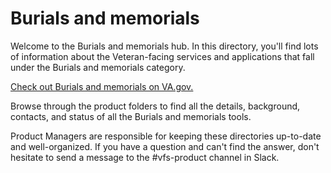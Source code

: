 # Burials and memorials
Welcome to the Burials and memorials hub. In this directory, you'll find lots of information about the Veteran-facing services and applications that fall under the Burials and memorials category.

[Check out Burials and memorials on VA.gov.](https://www.va.gov/burials-memorials/)

Browse through the product folders to find all the details, background, contacts, and status of all the Burials and memorials tools. 

Product Managers are responsible for keeping these directories up-to-date and well-organized. If you have a question and can't find the answer, don't hesitate to send a message to the #vfs-product channel in Slack.
